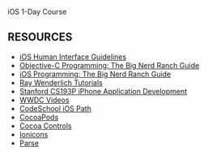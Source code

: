 iOS 1-Day Course

RESOURCES
----------
* [iOS Human Interface Guidelines](https://developer.apple.com/library/ios/documentation/userexperience/conceptual/mobilehig/)
* [Objective-C Programming: The Big Nerd Ranch Guide](http://amzn.to/1i3TfZv)
* [iOS Programming: The Big Nerd Ranch Guide](http://amzn.to/1aOqOZb)
* [Ray Wenderlich Tutorials](http://www.raywenderlich.com/tutorials)
* [Stanford CS193P iPhone Application Development](https://itunes.apple.com/us/course/developing-ios-7-apps-for/id733644550)
* [WWDC Videos](https://developer.apple.com/wwdc/videos/)
* [CodeSchool iOS Path](https://www.codeschool.com/paths/ios)
* [CocoaPods](http://cocoapods.org/)
* [Cocoa Controls](https://www.cocoacontrols.com/controls)
* [Ionicons](http://ionicons.com/) 
* [Parse](https://parse.com/) 

